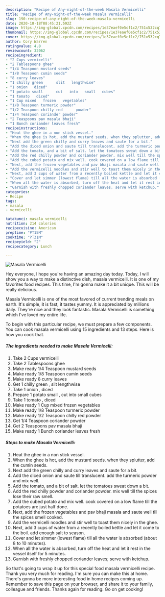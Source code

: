 ```yaml
---
description: "Recipe of Any-night-of-the-week Masala Vermicelli"
title: "Recipe of Any-night-of-the-week Masala Vermicelli"
slug: 190-recipe-of-any-night-of-the-week-masala-vermicelli
date: 2020-10-18T08:45:21.592Z
image: https://img-global.cpcdn.com/recipes/1e37eaef0e5cf1c2/751x532cq70/masala-vermicelli-recipe-main-photo.jpg
thumbnail: https://img-global.cpcdn.com/recipes/1e37eaef0e5cf1c2/751x532cq70/masala-vermicelli-recipe-main-photo.jpg
cover: https://img-global.cpcdn.com/recipes/1e37eaef0e5cf1c2/751x532cq70/masala-vermicelli-recipe-main-photo.jpg
author: Cory Warren
ratingvalue: 4.8
reviewcount: 32062
recipeingredient:
- "2 Cups vermicelli"
- "2 Tablespoons ghee"
- "1/4 Teaspoon mustard seeds"
- "1/8 Teaspoon cumin seeds"
- "8 curry leaves"
- "1 chilly green      slit   lengthwise"
- "1 onion   diced"
- "1 potato small      cut   into   small   cubes"
- "1 tomato   diced"
- "1 Cup mixed   frozen   vegetables"
- "1/8 Teaspoon turmeric powder"
- "1/2 Teaspoon chilly red      powder"
- "1/4 Teaspoon coriander powder"
- "2 Teaspoons pav masala bhaji"
- "1 Bunch coriander leaves fresh"
recipeinstructions:
- "Heat the ghee in a non stick vessel."
- "When the ghee is hot, add the mustard seeds. when they splutter, add the cumin seeds."
- "Next add the green chilly and curry leaves and saute for a bit."
- "Add the diced onion and saute till translucent. add the turmeric powder and mix well."
- "Add the tomato, and a bit of salt. let the tomatoes sweat down a bit."
- "Add the red chilly powder and coriander powder. mix well till the spices lose their raw smell."
- "Add the cubed potato and mix well. cook covered on a low flame till the potatoes are just half done."
- "Next, add the frozen vegetables and pav bhaji masala and saute well till the spices smell cooked."
- "Add the vermicelli noodles and stir well to toast them nicely in the ghee."
- "Next, add 3 cups of water from a recently boiled kettle and let it come to the boil. add enough salt to season."
- "Cover and let simmer (lowest flame) till all the water is absorbed (about 8 to 10 minutes)."
- "When all the water is absorbed, turn off the heat and let it rest in the vessel itself for 5 minutes."
- "Garnish with freshly chopped coriander leaves; serve with ketchup."
categories:
- Recipe
tags:
- masala
- vermicelli

katakunci: masala vermicelli 
nutrition: 214 calories
recipecuisine: American
preptime: "PT15M"
cooktime: "PT31M"
recipeyield: "2"
recipecategory: Lunch

---
```



![Masala Vermicelli](https://img-global.cpcdn.com/recipes/1e37eaef0e5cf1c2/751x532cq70/masala-vermicelli-recipe-main-photo.jpg)

Hey everyone, I hope you're having an amazing day today. Today, I will show you a way to make a distinctive dish, masala vermicelli. It is one of my favorites food recipes. This time, I'm gonna make it a bit unique. This will be really delicious.

Masala Vermicelli is one of the most favored of current trending meals on earth. It's simple, it is fast, it tastes yummy. It is appreciated by millions daily. They're nice and they look fantastic. Masala Vermicelli is something which I've loved my entire life.




To begin with this particular recipe, we must prepare a few components. You can cook masala vermicelli using 15 ingredients and 13 steps. Here is how you cook that.

<!--inarticleads1-->

##### The ingredients needed to make Masala Vermicelli:

1. Take 2 Cups vermicelli
1. Take 2 Tablespoons ghee
1. Make ready 1/4 Teaspoon mustard seeds
1. Make ready 1/8 Teaspoon cumin seeds
1. Make ready 8 curry leaves
1. Get 1 chilly green    ,  slit   lengthwise
1. Take 1 onion ,  diced
1. Prepare 1 potato small    ,  cut   into   small   cubes
1. Take 1 tomato ,  diced
1. Make ready 1 Cup mixed   frozen   vegetables
1. Make ready 1/8 Teaspoon turmeric powder
1. Make ready 1/2 Teaspoon chilly red      powder
1. Get 1/4 Teaspoon coriander powder
1. Get 2 Teaspoons pav masala bhaji
1. Make ready 1 Bunch coriander leaves fresh




<!--inarticleads2-->

##### Steps to make Masala Vermicelli:

1. Heat the ghee in a non stick vessel.
1. When the ghee is hot, add the mustard seeds. when they splutter, add the cumin seeds.
1. Next add the green chilly and curry leaves and saute for a bit.
1. Add the diced onion and saute till translucent. add the turmeric powder and mix well.
1. Add the tomato, and a bit of salt. let the tomatoes sweat down a bit.
1. Add the red chilly powder and coriander powder. mix well till the spices lose their raw smell.
1. Add the cubed potato and mix well. cook covered on a low flame till the potatoes are just half done.
1. Next, add the frozen vegetables and pav bhaji masala and saute well till the spices smell cooked.
1. Add the vermicelli noodles and stir well to toast them nicely in the ghee.
1. Next, add 3 cups of water from a recently boiled kettle and let it come to the boil. add enough salt to season.
1. Cover and let simmer (lowest flame) till all the water is absorbed (about 8 to 10 minutes).
1. When all the water is absorbed, turn off the heat and let it rest in the vessel itself for 5 minutes.
1. Garnish with freshly chopped coriander leaves; serve with ketchup.




So that's going to wrap it up for this special food masala vermicelli recipe. Thank you very much for reading. I'm sure you can make this at home. There's gonna be more interesting food in home recipes coming up. Remember to save this page on your browser, and share it to your family, colleague and friends. Thanks again for reading. Go on get cooking!
